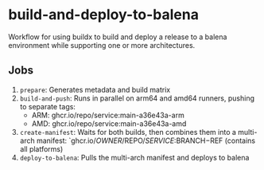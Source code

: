# build-and-deploy-to-balena
Workflow for using buildx to build and deploy a release to a balena environment while supporting one or more architectures.

## Jobs

1. `prepare`: Generates metadata and build matrix
2. `build-and-push`: Runs in parallel on arm64 and amd64 runners, pushing to separate tags:
    - ARM: ghcr.io/repo/service:main-a36e43a-arm
    - AMD: ghcr.io/repo/service:main-a36e43a-amd
3. `create-manifest`: Waits for both builds, then combines them into a multi-arch manifest: `ghcr.io/$OWNER/$REPO/$SERVICE:$BRANCH$-$REF (contains all platforms)
4. `deploy-to-balena`: Pulls the multi-arch manifest and deploys to balena